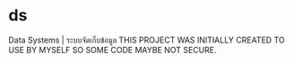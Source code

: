 # ds
Data Systems | ระบบจัดเก็บข้อมูล
THIS PROJECT WAS INITIALLY CREATED TO
USE BY MYSELF SO SOME CODE MAYBE NOT
SECURE.
